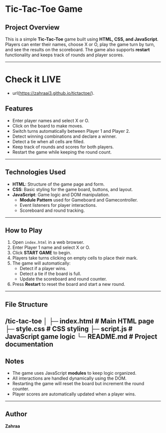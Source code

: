 # Tic-Tac-Toe Game

## Project Overview
This is a simple **Tic-Tac-Toe** game built using **HTML, CSS, and JavaScript**. Players can enter their names, choose X or O, play the game turn by turn, and see the results on the scoreboard. The game also supports **restart** functionality and keeps track of rounds and player scores.

---
# Check it LIVE 
- url(https://zahraai3.github.io/tictactoe/).


## Features
- Enter player names and select X or O.
- Click on the board to make moves.
- Switch turns automatically between Player 1 and Player 2.
- Detect winning combinations and declare a winner.
- Detect a tie when all cells are filled.
- Keep track of rounds and scores for both players.
- Restart the game while keeping the round count.

---

## Technologies Used
- **HTML**: Structure of the game page and form.
- **CSS**: Basic styling for the game board, buttons, and layout.
- **JavaScript**: Game logic and DOM manipulation.
  - **Module Pattern** used for Gameboard and Gamecontroller.
  - Event listeners for player interactions.
  - Scoreboard and round tracking.

---

## How to Play
1. Open `index.html` in a web browser.
2. Enter Player 1 name and select X or O.
3. Click **START GAME** to begin.
4. Players take turns clicking on empty cells to place their mark.
5. The game will automatically:
   - Detect if a player wins.
   - Detect a tie if the board is full.
   - Update the scoreboard and round counter.
6. Press **Restart** to reset the board and start a new round.

---

## File Structure
/tic-tac-toe
│
├─ index.html # Main HTML page
├─ style.css # CSS styling
├─ script.js # JavaScript game logic
└─ README.md # Project documentation
---

## Notes
- The game uses JavaScript **modules** to keep logic organized.
- All interactions are handled dynamically using the DOM.
- Restarting the game will reset the board but increment the round counter.
- Player scores are automatically updated when a player wins.

---

## Author
**Zahraa**
